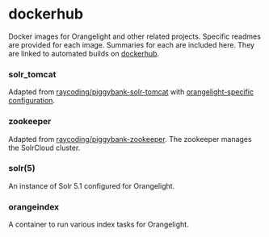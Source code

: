 # dockerhub
Docker images for Orangelight and other related projects. Specific readmes are provided for each image. Summaries for each are included here. They are linked to automated builds on [dockerhub](https://hub.docker.com/u/tampakis/).

### solr_tomcat
Adapted from [raycoding/piggybank-solr-tomcat](https://github.com/raycoding/piggybank-solr-tomcat) with [orangelight-specific configuration](https://github.com/pulibrary/orangelight).

### zookeeper
Adapted from [raycoding/piggybank-zookeeper](https://github.com/raycoding/piggybank-zookeeper). The zookeeper manages the SolrCloud cluster.

### solr(5)
An instance of Solr 5.1 configured for Orangelight.

### orangeindex
A container to run various index tasks for Orangelight.
